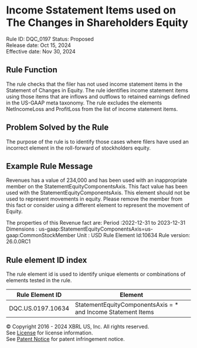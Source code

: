 # Income Sstatement Items used on The Changes in Shareholders Equity
Rule ID: DQC_0197
Status: Proposed  
Release date: Oct 15, 2024  
Effective date: Nov 30, 2024

## Rule Function
The rule checks that the filer has not used income statement items in the Statement of Changes in Equity. The rule identifies income statement items using those items that are inflows and outflows to retained earnings defined in the US-GAAP meta taxonomy. The rule excludes the elements NetIncomeLoss and ProfitLoss from the list of income statement items. 

## Problem Solved by the Rule
 The purpose of the rule is to identify those cases where filers have used an incorrect element in the roll-forward of stockholders equity. 

## Example Rule Message
Revenues has a value of 234,000 and has been used with an inappropriate member on the StatementEquityComponentsAxis. This fact value has been used with the StatementEquityComponentsAxis. This element should not be used to represent movements in equity.  Please remove the member from this fact or consider using a different element to represent the movement of Equity.

The properties of this Revenue fact are:
Period :2022-12-31 to 2023-12-31
Dimensions : us-gaap:StatementEquityComponentsAxis=us-gaap:CommonStockMember
Unit : USD
Rule Element Id:10634
Rule version: 26.0.0RC1

## Rule element ID index  
The rule element id is used to identify unique elements or combinations of elements tested in the rule.

|Rule Element ID|Element|
|--- |--- |
| DQC.US.0197.10634 |StatementEquityComponentsAxis = * and Income Statement Items|



© Copyright 2016 - 2024 XBRL US, Inc. All rights reserved.   
See [License](https://xbrl.us/dqc-license) for license information.  
See [Patent Notice](https://xbrl.us/dqc-patent) for patent infringement notice. 

